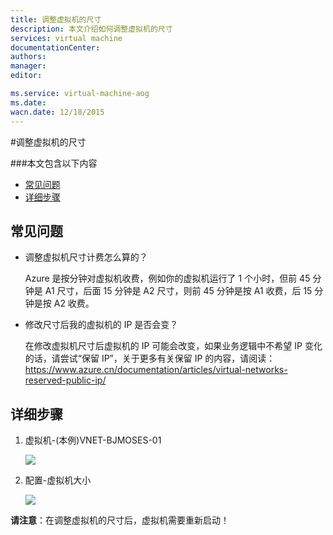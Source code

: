 ```yaml
---
title: 调整虚拟机的尺寸
description: 本文介绍如何调整虚拟机的尺寸
services: virtual machine
documentationCenter: 
authors: 
manager: 
editor: 

ms.service: virtual-machine-aog
ms.date: 
wacn.date: 12/18/2015
---
```


#调整虚拟机的尺寸

###本文包含以下内容

- [常见问题](#faq)
- [详细步骤](#detail)
 
## <a id="faq"></a>常见问题

- 调整虚拟机尺寸计费怎么算的？

	Azure 是按分钟对虚拟机收费，例如你的虚拟机运行了 1 个小时，但前 45 分钟是 A1 尺寸，后面 15 分钟是 A2 尺寸，则前 45 分钟是按 A1 收费，后 15 分钟是按 A2 收费。

- 修改尺寸后我的虚拟机的 IP 是否会变？

	在修改虚拟机尺寸后虚拟机的 IP 可能会改变，如果业务逻辑中不希望 IP 变化的话，请尝试“保留 IP”，关于更多有关保留 IP 的内容，请阅读：https://www.azure.cn/documentation/articles/virtual-networks-reserved-public-ip/

## <a id="detail"></a>详细步骤

1. 虚拟机-(本例)VNET-BJMOSES-01
 
	![](./media/aog-virtual-machine-how-to-reset-vm-size/choose-vm.png)
 
2. 配置-虚拟机大小

	![](./media/aog-virtual-machine-how-to-reset-vm-size/reset-vm-size.png)

**请注意**：在调整虚拟机的尺寸后，虚拟机需要重新启动！
 
